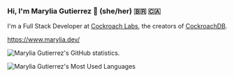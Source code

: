 ### Hi, I'm Marylia Gutierrez 👋 (she/her) 🇧🇷 🇨🇦

I'm a Full Stack Developer at [Cockroach Labs](https://www.cockroachlabs.com/), the creators of [CockroachDB](https://github.com/cockroachdb/cockroach).

https://www.marylia.dev/


![Marylia Gutierrez's GitHub statistics.](https://github-readme-stats.vercel.app/api?username=maryliag&show_icons=true&theme=algolia)

![Marylia Gutierrez's Most Used Languages](https://github-readme-stats.vercel.app/api/top-langs/?username=maryliag&layout=compact&theme=algolia)
